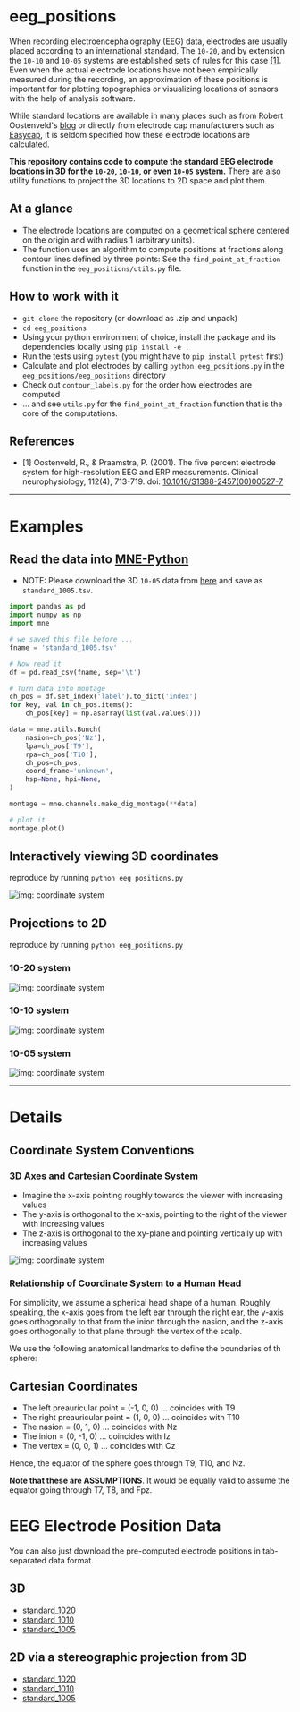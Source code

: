 # eeg_positions

When recording electroencephalography (EEG) data, electrodes are usually placed
according to an international standard. The `10-20`, and by extension the
`10-10` and `10-05` systems are established sets of rules for this case
[[1]](https://www.biosemi.com/publications/pdf/Oostenveld2001b.pdf). Even when
the actual electrode locations have not been empirically measured during the
recording, an approximation  of these positions is important for for plotting
topographies or visualizing locations of sensors with the help of analysis
software.

While standard locations are available in many places such as from Robert
Oostenveld's [blog](http://robertoostenveld.nl/electrode/) or directly from
electrode cap manufacturers such as [Easycap](https://www.easycap.de/), it is
seldom specified how these electrode locations are calculated.

**This repository contains code to compute the standard EEG electrode locations
in 3D for the `10-20`, `10-10`, or even `10-05` system.** There are also utility
functions to project the 3D locations to 2D space and plot them.

## At a glance

- The electrode locations are computed on a geometrical sphere centered on the
  origin and with radius 1 (arbitrary units).
- The function uses an algorithm to compute positions at fractions along
  contour lines defined by three points: See the `find_point_at_fraction`
  function in the `eeg_positions/utils.py` file.

## How to work with it

- `git clone` the repository (or download as .zip and unpack)
- `cd eeg_positions`
- Using your python environment of choice, install the package and its
  dependencies locally using `pip install -e .`
- Run the tests using `pytest` (you might have to `pip install pytest` first)
- Calculate and plot electrodes by calling `python eeg_positions.py` in the
  `eeg_positions/eeg_positions` directory
- Check out `contour_labels.py` for the order how electrodes are computed
- ... and see `utils.py` for the `find_point_at_fraction` function that is
  the core of the computations.

## References

- [1] Oostenveld, R., & Praamstra, P. (2001). The five percent electrode system
  for high-resolution EEG and ERP measurements. Clinical neurophysiology,
  112(4), 713-719. doi:
  [10.1016/S1388-2457(00)00527-7](https://www.biosemi.com/publications/pdf/Oostenveld2001b.pdf)

---

# Examples

## Read the data into [MNE-Python](https://mne.tools)

- NOTE: Please download the 3D `10-05` data from [here](./data/standard_1005.tsv)
  and save as `standard_1005.tsv`.

```Python
import pandas as pd
import numpy as np
import mne

# we saved this file before ...
fname = 'standard_1005.tsv'

# Now read it
df = pd.read_csv(fname, sep='\t')

# Turn data into montage
ch_pos = df.set_index('label').to_dict('index')
for key, val in ch_pos.items():
    ch_pos[key] = np.asarray(list(val.values()))

data = mne.utils.Bunch(
    nasion=ch_pos['Nz'],
    lpa=ch_pos['T9'],
    rpa=ch_pos['T10'],
    ch_pos=ch_pos,
    coord_frame='unknown',
    hsp=None, hpi=None,
)

montage = mne.channels.make_dig_montage(**data)

# plot it
montage.plot()

```

## Interactively viewing 3D coordinates

reproduce by running `python eeg_positions.py`

![img: coordinate system](./images/3d_view.png)

## Projections to 2D

reproduce by running `python eeg_positions.py`

### 10-20 system
![img: coordinate system](./images/1020.png)

### 10-10 system
![img: coordinate system](./images/1010.png)

### 10-05 system
![img: coordinate system](./images/1005.png)

---

# Details

## Coordinate System Conventions

### 3D Axes and Cartesian Coordinate System

- Imagine the x-axis pointing roughly towards the viewer with increasing values
- The y-axis is orthogonal to the x-axis, pointing to the right of the viewer with increasing values
- The z-axis is orthogonal to the xy-plane and pointing vertically up with increasing values

![img: coordinate system](./images/coords_cartesian.png)

### Relationship of Coordinate System to a Human Head

For simplicity, we assume a spherical head shape of a human. Roughly speaking,
the x-axis goes from the left ear through the right ear, the y-axis goes
orthogonally to that from the inion through the nasion, and the z-axis goes
orthogonally to that plane through the vertex of the scalp.

We use the following anatomical landmarks to define the boundaries of th
sphere:

## Cartesian Coordinates

- The left preauricular point = (-1, 0, 0) ... coincides with T9
- The right preauricular point = (1, 0, 0) ... coincides with T10
- The nasion = (0, 1, 0) ... coincides with Nz
- The inion = (0, -1, 0) ... coincides with Iz
- The vertex = (0, 0, 1) ... coincides with Cz

Hence, the equator of the sphere goes through T9, T10, and Nz.

**Note that these are ASSUMPTIONS**. It would be equally valid to assume the equator going through T7, T8, and Fpz.

# EEG Electrode Position Data

You can also just download the pre-computed electrode positions in tab-separated
data format.

## 3D

 - [standard_1020](./data/standard_1020.tsv)
 - [standard_1010](./data/standard_1010.tsv)
 - [standard_1005](./data/standard_1005.tsv)

## 2D via a stereographic projection from 3D

- [standard_1020](./data/standard_1020_2D.tsv)
- [standard_1010](./data/standard_1010_2D.tsv)
- [standard_1005](./data/standard_1005_2D.tsv)
